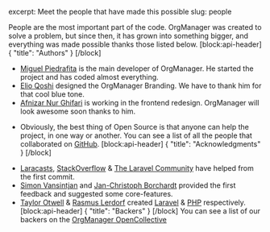 excerpt: Meet the people that have made this possible
slug: people

People are the most important part of the code. OrgManager was created to solve a problem, but since then, it has grown into something bigger, and everything was made possible thanks those listed below.
[block:api-header]
{
  "title": "Authors"
}
[/block]
* [Miguel Piedrafita](https://miguelpiedrafita.com) is the main developer of OrgManager. He started the project and has coded almost everything.
* [Elio Qoshi](https://elioqoshi.me) designed the OrgManager Branding. We have to thank him for that cool blue tone.
* [Afnizar Nur Ghifari](https://afnizarnur.com) is working in the frontend redesign. OrgManager will look awesome soon thanks to him.
- Obviously, the best thing of Open Source is that anyone can help the project, in one way or another. You can see a list of all the people that collaborated on [GitHub](https://github.com/orgmanager/orgmanager/contributors).
[block:api-header]
{
  "title": "Acknowledgments"
}
[/block]
* [Laracasts](https://laracasts.com/), [StackOverflow](https://stackoverflow.com) & [The Laravel Community](https://laravel.com) have helped from the first commit.
* [Simon Vansintjan](http://simon.vansintjan.net) and [Jan-Christoph Borchardt](http://jancborchardt.net) provided the first feedback and suggested some core-features.
* [Taylor Otwell](https://github.com/taylorotwell) & [Rasmus Lerdorf](http://lerdorf.com/bio/) created [Laravel](https://laravel.com) & [PHP](https://php.net) respectively.
[block:api-header]
{
  "title": "Backers"
}
[/block]
You can see a list of our backers on the  [OrgManager OpenCollective](https://opencollective.com/orgmanager)